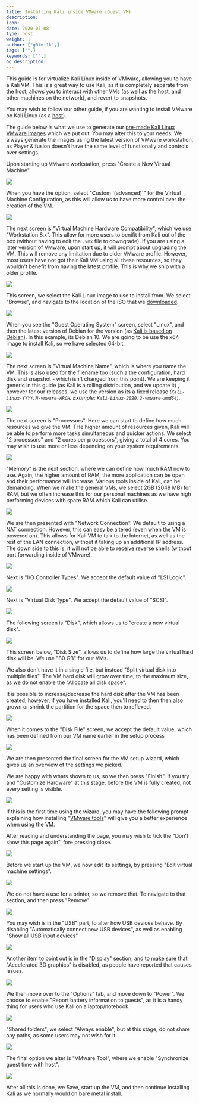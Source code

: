 ```yaml
---
title: Installing Kali inside VMware (Guest VM)
description:
icon:
date: 2020-05-08
type: post
weight: 1
author: ["g0tmi1k",]
tags: ["",]
keywords: ["",]
og_description:
---
```


This guide is for virtualize Kali Linux inside of VMware, allowing you to have a Kali VM. This is a great way to use Kali, as it is completely separate from the host, allows you to interact with other VMs (as well as the host, and other machines on the network), and revert to snapshots.

You may wish to follow our other guide, if you are wanting to install VMware on Kali Linux (as a [host](/docs/virtualization/install-vmware-workstation-player-kali-host/)).

The guide below is what we use to generate our [pre-made Kali Linux VMware images](https://www.offensive-security.com/kali-linux-vm-vmware-virtualbox-image-download/) which we put out. You may alter this to your needs. We always generate the images using the latest version of VMware workstation, as Player & fusion doesn't have the same level of functionally and controls over settings.

Upon starting up VMware workstation, press "Create a New Virtual Machine".

![](vm-01.png)

When you have the option, select "Custom '(advanced)'" for the Virtual Machine Configuration, as this will allow us to have more control over the creation of the VM.

![](vm-02.png)

The next screen is "Virtual Machine Hardware Compatibility", which we use "Workstation 8.x". This allow for more users to benifit from Kali out of the box (without having to edit the `.vmx` file to downgrade). If you are using a later version of VMware, upon start up, it will prompt about upgrading the VM. This will remove any limitation due to older VMware profile. However, most users have not got their Kali VM using all these resources, so they wouldn't benefit from having the latest profile. This is why we ship with a older profile.

![](vm-03.png)

This screen, we select the Kali Linux image to use to install from. We select "Browse", and navigate to the location of the ISO that we [downloaded](https://www.kali.org/downloads/).

![](vm-04.png)

When you see the "Guest Operating System" screen, select "Linux", and then the latest version of Debian for the version (as [Kali is based on Debian](/docs/policy/kali-linux-relationship-with-debian/)). In this example, its Debian 10. We are going to be use the x64 image to install Kali, so we have selected 64-bit.

![](vm-05.png)

The next screen is "Virtual Machine Name", which is where you name the VM. This is also used for the filename too (such a the configuration, hard disk and snapshot - which isn't changed from this point). We are keeping it generic in this guide (as Kali is a rolling distribution, and we update it) , however for our releases, we use the version as its a fixed release _(`Kali-Linux-YYYY.N-vmware-ARCH`. Example: `Kali-Linux-2020.2-vmware-amd64`)_.

![](vm-06.png)

The next screen is "Processors". Here we can start to define how much resources we give the VM. THe higher amount of resources given, Kali will be able to perform more tasks simultaneous and quicker actions. We select "2 processors" and "2 cores per processors", giving a total of 4 cores. You may wish to use more or less depending on your system requirements.

![](vm-07.png)

"Memory" is the next section, where we can define how much RAM now to use. Again, the higher amount of RAM, the more application can be open and their performance will increase. Various tools inside of Kali, can be demanding. When we make the general VMs, we select 2GB (2048 MB) for RAM, but we often increase this for our personal machines as we have high performing devices with spare RAM which Kali can utilise.

![](vm-08.png)

We are then presented with "Network Connection". We default to using a NAT connection. However, this can easy be altered (even when the VM is powered on). This allows for Kali VM to talk to the Internet, as well as the rest of the LAN connection, without it taking up an additional IP address. The down side to this is, it will not be able to receive reverse shells (without port forwarding inside of VMware).

![](vm-09.png)

Next is "I/O Controller Types". We accept the default value of "LSI Logic".

![](vm-10.png)

Next is "Virtual Disk Type". We accept the default value of "SCSI".

![](vm-11.png)

The following screen is "Disk", which allows us to "create a new virtual disk".

![](vm-12.png)

This screen below, "Disk Size", allows us to define how large the virtual hard disk will be. We use "80 GB" for our VMs.

We also don't have it in a single file, but instead "Split virtual disk into multiple files". The VM hard disk will grow over time, to the maximum size, as we do not enable the "Allocate all disk space".

It is possible to increase/decrease the hard disk after the VM has been created, however, if you have installed Kali, you'll need to then then also grown or shrink the partition for the space then to reflexed.

![](vm-13.png)

When it comes to the "Disk File" screen, we accept the default value, which has been defined from our VM name earlier in the setup process

![](vm-14.png)

We are then presented the final screen for the VM setup wizard, which gives us an overview of the settings we picked.

We are happy with whats shown to us, so we then press "Finish". If you try and "Customize Hardware" at this stage, before the VM is fully created, not every setting is visible.

![](vm-15.png)

If this is the first time using the wizard, you may have the following prompt explaining how installing "[VMware tools](/docs/virtualization/install-vmware-tools-kali-guest/)" will give you a better experience when using the VM.

After reading and understanding the page, you may wish to tick the "Don't show this page again", fore pressing close.

![](vm-16.png)

Before we start up the VM, we now edit its settings, by pressing "Edit virtual machine settings".

![](vm-17.png)

We do not have a use for a printer, so we remove that. To navigate to that section, and then press "Remove".

![](vm-18.png)

You may wish is in the "USB" part, to alter how USB devices behave. By disabling "Automatically connect new USB devices", as well as enabling "Show all USB input devices"

![](vm-usb.png)

Another item to point out is in the "Display" section, and to make sure that "Accelerated 3D graphics" is disabled, as people have reported that causes issues.

![](vm-gpu.png)

We then move over to the "Options" tab, and move down to "Power". We choose to enable "Report battery information to guests", as it is a handy thing for users who use Kali on a laptop/notebook.

![](vm-19.png)

"Shared folders", we select "Always enable", but at this stage, do not share any paths, as some users may not wish for it.

![](vm-20.png)

The final option we alter is "VMware Tool", where we enable "Synchronize guest time with host".

![](vm-21.png)

After all this is done, we Save, start up the VM, and then continue installing Kali as we normally would on bare metal install.

